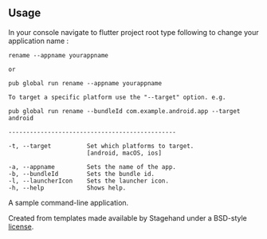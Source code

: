 ## Usage

In your console navigate to flutter project root type following to change your application name : 

````
rename --appname yourappname

or

pub global run rename --appname yourappname

To target a specific platform use the "--target" option. e.g.

pub global run rename --bundleId com.example.android.app --target android

-----------------------------------------------

-t, --target          Set which platforms to target.
                      [android, macOS, ios]

-a, --appname         Sets the name of the app.
-b, --bundleId        Sets the bundle id.
-l, --launcherIcon    Sets the launcher icon.
-h, --help            Shows help.
````


A sample command-line application.

Created from templates made available by Stagehand under a BSD-style
[license](https://github.com/dart-lang/stagehand/blob/master/LICENSE).
